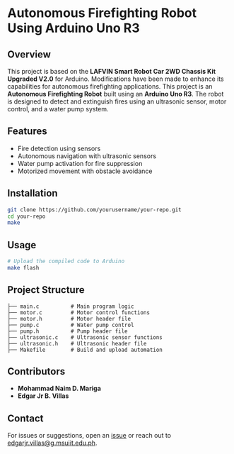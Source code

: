 # Autonomous Firefighting Robot Using Arduino Uno R3

## Overview
This project is based on the **LAFVIN Smart Robot Car 2WD Chassis Kit Upgraded V2.0** for Arduino. Modifications have been made to enhance its capabilities for autonomous firefighting applications.
This project is an **Autonomous Firefighting Robot** built using an **Arduino Uno R3**. The robot is designed to detect and extinguish fires using an ultrasonic sensor, motor control, and a water pump system.

## Features
- Fire detection using sensors
- Autonomous navigation with ultrasonic sensors
- Water pump activation for fire suppression
- Motorized movement with obstacle avoidance

## Installation
```bash
git clone https://github.com/yourusername/your-repo.git
cd your-repo
make
```

## Usage
```bash
# Upload the compiled code to Arduino
make flash
```

## Project Structure
```
├── main.c          # Main program logic
├── motor.c         # Motor control functions
├── motor.h         # Motor header file
├── pump.c          # Water pump control
├── pump.h          # Pump header file
├── ultrasonic.c    # Ultrasonic sensor functions
├── ultrasonic.h    # Ultrasonic header file
├── Makefile        # Build and upload automation
```

## Contributors
- **Mohammad Naim D. Mariga**
- **Edgar Jr B. Villas**

## Contact
For issues or suggestions, open an [issue](https://github.com/wiwiwinter/AUTONOMOUS-FIREFIGHTING-ROBOT-USING-ARDUINO-UNO-R3/issues) or reach out to [edgarjr.villas@g.msuiit.edu.ph](mailto:edgarjr.villas@g.msuiit.edu.ph).
